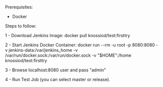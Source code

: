 Prerequisites:

- Docker

Steps to follow:

1 - Download Jenkins Image:  docker pull knossiod/test:firsttry

2 - Start Jenkins Docker Container: docker run  --rm  -u root   -p 8080:8080   -v jenkins-data:/var/jenkins_home    -v /var/run/docker.sock:/var/run/docker.sock   -v "$HOME":/home  knossiod/test:firsttry

3 - Browse localhost:8080 user and pass "admin"

4 - Run Test Job (you can select master or release).
